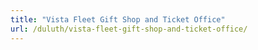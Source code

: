 ```yaml
---
title: "Vista Fleet Gift Shop and Ticket Office"
url: /duluth/vista-fleet-gift-shop-and-ticket-office/
---
```

